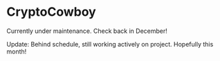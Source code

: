 # CryptoCowboy

Currently under maintenance. Check back in December!

Update: Behind schedule, still working actively on project. Hopefully this month!

<!--
A live working sample can be found here: http://computercowboy.tech/
Check out our Discord community: https://discord.gg/v6B7NsN
This is a work in progress; Use at your own risk.
<br>

To start CryptoCowboy desktop version from Windows executable, simply open the executable and enter in the web interface: 'Connect' then 'Start'
<br><br>
<b>Start CryptoCowboy from Linux Terminal:</b>
<br><br>
sudo node index.js			-	Starts bot
<br>
sudo node index.js &		-	Starts bot and keeps bot running after closing terminal
<br>
sudo node index.js start &	-	Starts bot and autotomates the setup process (Automatically issues the 'Connect' and 'Start' commands)
<br>
sudo node index.js -port 3000 &	-	Starts bot On port 3000
<br>
<br>
Deamon.js is an optional supplimentary software that helps automatically reboot CC when an issue occurs. If a timeout error occurs, deamon.js will issue a hard reset on CC.
<br>
<br>
<b>To start Deamon.js in a separate terminal:</b>
<br>
<br>
sudo node deamon.js &
<br>
<br>
<b>Website GUI Commands:</b>
<br>
<br>

Connect     -   Connects to XRPL API
<br>
Disconnect	-	Disconnects from XRPL API (Issue stop command before disconnecting)
<br>
Start       -   Begins autotrading (CC must be connected to XRPL first)
<br>
Stop		-	Stops autotrading
<br>
DropRange   -    Drops the range percentage by 1% (Keep above 1.5%)
<br>
BumpRange   -   Increases the range percentage by 1%
<br>
<br>
<b>Linux - i.e Ubuntu</b>
<br>
sudo pkill node                        -    Kills all node processes. Both index.js and deamon.js
<br>
sudo pkill -f "sudo node deamon.js"    -    Kills only deamon.js
<br>
-->
